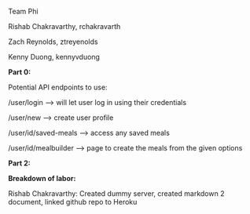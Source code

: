 Team Phi

Rishab Chakravarthy, rchakravarth

Zach Reynolds, ztreyenolds

Kenny Duong, kennyvduong

**Part 0:**

Potential API endpoints to use:

/user/login --> will let user log in using their credentials

/user/new --> create user profile 

/user/id/saved-meals --> access any saved meals

/user/id/mealbuilder --> page to create the meals from the given options

**Part 2:**


**Breakdown of labor:**

Rishab Chakravarthy: Created dummy server, created markdown 2 document, linked github repo to Heroku
